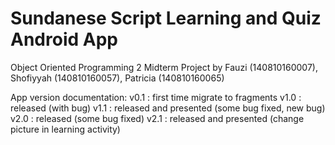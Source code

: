 # Sundanese Script Learning and Quiz Android App
Object Oriented Programming 2 Midterm Project by Fauzi (140810160007), Shofiyyah (140810160057), Patricia (140810160065)

App version documentation:
v0.1 : first time migrate to fragments
v1.0 : released (with bug)
v1.1 : released and presented (some bug fixed, new bug)
v2.0 : released (some bug fixed)
v2.1 : released and presented (change picture in learning activity)